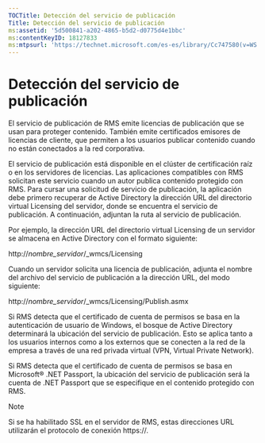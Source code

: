 ```yaml
---
TOCTitle: Detección del servicio de publicación
Title: Detección del servicio de publicación
ms:assetid: '5d500841-a202-4865-b5d2-d0775d4e1bbc'
ms:contentKeyID: 18127833
ms:mtpsurl: 'https://technet.microsoft.com/es-es/library/Cc747580(v=WS.10)'
---
```


Detección del servicio de publicación
=====================================

El servicio de publicación de RMS emite licencias de publicación que se usan para proteger contenido. También emite certificados emisores de licencias de cliente, que permiten a los usuarios publicar contenido cuando no están conectados a la red corporativa.

El servicio de publicación está disponible en el clúster de certificación raíz o en los servidores de licencias. Las aplicaciones compatibles con RMS solicitan este servicio cuando un autor publica contenido protegido con RMS. Para cursar una solicitud de servicio de publicación, la aplicación debe primero recuperar de Active Directory la dirección URL del directorio virtual Licensing del servidor, donde se encuentra el servicio de publicación. A continuación, adjuntan la ruta al servicio de publicación.

Por ejemplo, la dirección URL del directorio virtual Licensing de un servidor se almacena en Active Directory con el formato siguiente:

http://*nombre\_servidor*/\_wmcs/Licensing

Cuando un servidor solicita una licencia de publicación, adjunta el nombre del archivo del servicio de publicación a la dirección URL, del modo siguiente:

http://*nombre\_servidor*/\_wmcs/Licensing/Publish.asmx

Si RMS detecta que el certificado de cuenta de permisos se basa en la autenticación de usuario de Windows, el bosque de Active Directory determinará la ubicación del servicio de publicación. Esto se aplica tanto a los usuarios internos como a los externos que se conecten a la red de la empresa a través de una red privada virtual (VPN, Virtual Private Network).

Si RMS detecta que el certificado de cuenta de permisos se basa en Microsoft® .NET Passport, la ubicación del servicio de publicación será la cuenta de .NET Passport que se especifique en el contenido protegido con RMS.

> [!NOTE]
> Si se ha habilitado SSL en el servidor de RMS, estas direcciones URL utilizarán el protocolo de conexión https://. 
